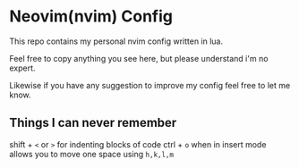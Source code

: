 # Neovim(nvim) Config

This repo contains my personal nvim config written in lua.

Feel free to copy anything you see here, but please understand i'm no expert.

Likewise if you have any suggestion to improve my config feel free to let me know.

## Things I can never remember
shift + `<` or `>` for indenting blocks of code
ctrl + `o` when in insert mode allows you to move one space using `h,k,l,m`
